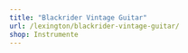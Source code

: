 ```yaml
---
title: "Blackrider Vintage Guitar"
url: /lexington/blackrider-vintage-guitar/
shop: Instrumente
---
```

